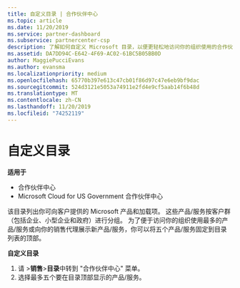 ```yaml
---
title: 自定义目录 | 合作伙伴中心
ms.topic: article
ms.date: 11/20/2019
ms.service: partner-dashboard
ms.subservice: partnercenter-csp
description: 了解如何自定义 Microsoft 目录，以便更轻松地访问你的组织使用的合作伙伴产品或产品。
ms.assetid: DA7DD94C-E642-4F69-AC02-61BC5B05BB0D
author: MaggiePucciEvans
ms.author: evansma
ms.localizationpriority: medium
ms.openlocfilehash: 65770b397e613c47cb01f86d97c47e6eb9bf9dac
ms.sourcegitcommit: 524d3121e5053a74911e2fd4e9cf5aab14f6b48d
ms.translationtype: MT
ms.contentlocale: zh-CN
ms.lasthandoff: 11/20/2019
ms.locfileid: "74252119"
---
```

# <a name="customize-the-catalog"></a>自定义目录

**适用于**

-  合作伙伴中心
-  Microsoft Cloud for US Government 合作伙伴中心


该目录列出你可向客户提供的 Microsoft 产品和加载项。 这些产品/服务按客户群（包括企业、小型企业和政府）进行分组。 为了便于访问你的组织使用最多的产品/服务或向你的销售代理展示新产品/服务，你可以将五个产品/服务固定到目录列表的顶部。

**自定义目录**

1.  请 &gt;**销售**&gt;**目录**中转到 "合作伙伴中心" 菜单。
2.  选择最多五个要在目录顶部显示的产品/服务。

 

 



